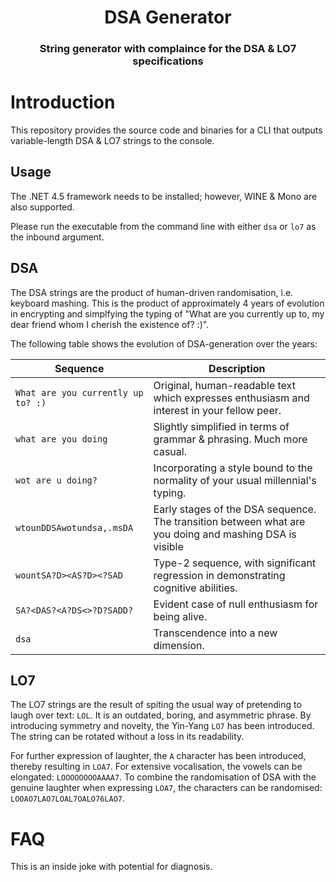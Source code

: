<html>
<h1 align="center">
    DSA Generator
</h1>
<h3 align="center">
    String generator with complaince for the DSA & LO7 specifications
</h3>
</html>

# Introduction

This repository provides the source code and binaries for a CLI that outputs variable-length DSA & LO7 strings to the console.

## Usage

The .NET 4.5 framework needs to be installed; however, WINE & Mono are also supported.

Please run the executable from the command line with either `dsa` or `lo7` as the inbound argument.

## DSA

The DSA strings are the product of human-driven randomisation, i.e. keyboard mashing. This is the product of approximately 4 years of evolution in encrypting and simplfying the typing of "What are you currently up to, my dear friend whom I cherish the existence of? :)".

The following table shows the evolution of DSA-generation over the years:

| Sequence                           | Description                                                                                            |
| ---------------------------------- | ------------------------------------------------------------------------------------------------------ |
| `What are you currently up to? :)` | Original, human-readable text which expresses enthusiasm and interest in your fellow peer.             |
| `what are you doing`               | Slightly simplified in terms of grammar & phrasing. Much more casual.                                  |
| `wot are u doing?`                 | Incorporating a style bound to the normality of your usual millennial's typing.                        |
| `wtounDDSAwotundsa,.msDA`          | Early stages of the DSA sequence. The transition between what are you doing and mashing DSA is visible |
| `wountSA?D><AS?D><?SAD`            | Type-2 sequence, with significant regression in demonstrating cognitive abilities.                     |
| `SA?<DAS?<A?DS<>?D?SADD?`          | Evident case of null enthusiasm for being alive.                                                       |
| `dsa`                              | Transcendence into a new dimension.                                                                    |

## LO7

The LO7 strings are the result of spiting the usual way of pretending to laugh over text: `LOL`. It is an outdated, boring, and asymmetric phrase. By introducing symmetry and novelty, the Yin-Yang `LO7` has been introduced. The string can be rotated without a loss in its readability.

For further expression of laughter, the `A` character has been introduced, thereby resulting in `LOA7`. For extensive vocalisation, the vowels can be elongated: `LOOOOOOOOAAAA7`. To combine the randomisation of DSA with the genuine laughter when expressing `LOA7`, the characters can be randomised: `LOOAO7LAO7LOAL7OALO76LAO7`.

# FAQ

This is an inside joke with potential for diagnosis.